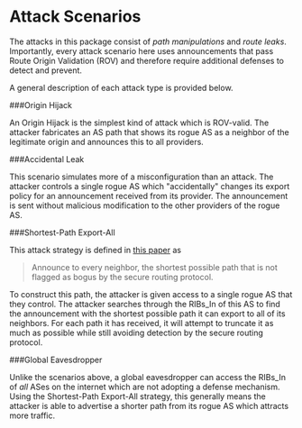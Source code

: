 # Attack Scenarios

The attacks in this package consist of *path manipulations* and *route leaks*.
Importantly, every attack scenario here uses announcements that pass Route
Origin Validation (ROV) and therefore require additional defenses to detect and
prevent.

A general description of each attack type is provided below.

###Origin Hijack

An Origin Hijack is the simplest kind of attack which is ROV-valid. The
attacker fabricates an AS path that shows its rogue AS as a neighbor of the
legitimate origin and announces this to all providers.

###Accidental Leak

This scenario simulates more of a misconfiguration than an attack. The attacker
controls a single rogue AS which "accidentally" changes its export policy for
an announcement received from its provider. The announcement is sent without
malicious modification to the other providers of the rogue AS.

###Shortest-Path Export-All

This attack strategy is defined in [this paper](https://www.cs.princeton.edu/~jrex/papers/secure-bgp10.pdf) as 

> Announce to every neighbor, the shortest possible path that is
> not flagged as bogus by the secure routing protocol.

To construct this path, the attacker is given access to a single rogue AS that
they control. The attacker searches through the RIBs_In of this AS to find the
announcement with the shortest possible path it can export to all of its
neighbors. For each path it has received, it will attempt to truncate it as
much as possible while still avoiding detection by the secure routing protocol. 

###Global Eavesdropper

Unlike the scenarios above, a global eavesdropper can access the RIBs_In of
*all* ASes on the internet which are not adopting a defense mechanism. Using
the Shortest-Path Export-All strategy, this generally means the attacker is
able to advertise a shorter path from its rogue AS  which attracts more
traffic.
